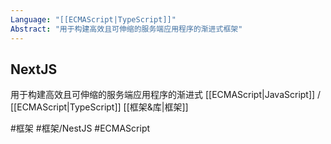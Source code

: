 ```yaml
---
Language: "[[ECMAScript|TypeScript]]"
Abstract: "用于构建高效且可伸缩的服务端应用程序的渐进式框架"
---
```


## NextJS
用于构建高效且可伸缩的服务端应用程序的渐进式 [[ECMAScript|JavaScript]] / [[ECMAScript|TypeScript]] [[框架&库|框架]]

#框架 #框架/NestJS #ECMAScript 